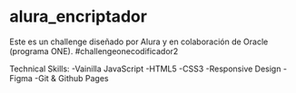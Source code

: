 # alura_encriptador
Este es un challenge diseñado por Alura y en colaboración de Oracle (programa ONE).
#challengeonecodificador2

Technical Skills:
-Vainilla JavaScript
-HTML5
-CSS3
-Responsive Design
-Figma
-Git & Github Pages
